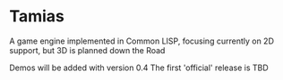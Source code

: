 # Tamias
A game engine implemented in Common LISP, focusing currently on 2D support, but 3D is planned down the Road

Demos will be added with version 0.4
The first 'official' release is TBD